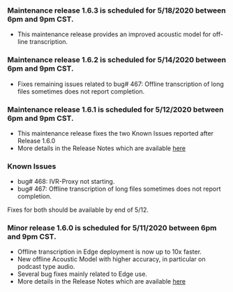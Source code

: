 ### Maintenance release 1.6.3 is scheduled for 5/18/2020 between 6pm and 9pm CST.
  * This maintenance release provides an improved acoustic model for off-line transcription. 

### Maintenance release 1.6.2 is scheduled for 5/14/2020 between 6pm and 9pm CST.
  * Fixes remaining issues related to bug# 467: Offline transcription of long files sometimes does not report completion. 
  
### Maintenance release 1.6.1 is scheduled for 5/12/2020 between 6pm and 9pm CST.
  * This maintenance release fixes the two Known Issues reported after Release 1.6.0 
  * More details in the Release Notes which are available [here](https://raw.githubusercontent.com/voicegain/platform/master/RELEASE.md)

### Known Issues
  * bug# 468: IVR-Proxy not starting. 
  * bug# 467: Offline transcription of long files sometimes does not report completion. 
  
  Fixes for both should be available by end of 5/12.

### Minor release 1.6.0 is scheduled for 5/11/2020 between 6pm and 9pm CST.
  * Offline transcription in Edge deployment is now up to 10x faster. 
  * New offline Acoustic Model with higher accuracy, in particular on podcast type audio. 
  * Several bug fixes mainly related to Edge use.
  * More details in the Release Notes which are available [here](https://raw.githubusercontent.com/voicegain/platform/master/RELEASE.md)


